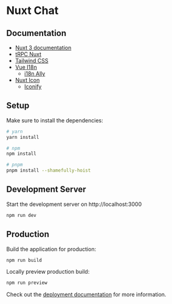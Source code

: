 # Nuxt Chat

## Documentation
- [Nuxt 3 documentation](https://nuxt.com/docs/getting-started/introduction)
- [tRPC Nuxt](https://trpc-nuxt.vercel.app/get-started/installation)
- [Tailwind CSS](https://tailwindcss.com/docs/guides/nuxtjs#3)
- [Vue I18n](https://vue-i18n.intlify.dev/guide/integrations/nuxt3.html)
  - [i18n Ally](https://i18n-ally.lokalise.com/)
- [Nuxt Icon](https://github.com/nuxt-modules/icon)
  - [Iconify](https://icon-sets.iconify.design/)

## Setup

Make sure to install the dependencies:

```bash
# yarn
yarn install

# npm
npm install

# pnpm
pnpm install --shamefully-hoist
```

## Development Server

Start the development server on http://localhost:3000

```bash
npm run dev
```

## Production

Build the application for production:

```bash
npm run build
```

Locally preview production build:

```bash
npm run preview
```

Check out the [deployment documentation](https://nuxt.com/docs/getting-started/deployment) for more information.
